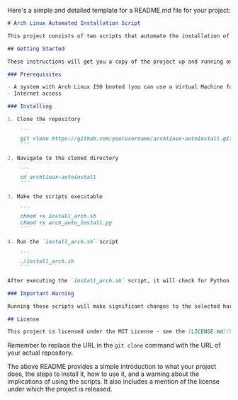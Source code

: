 Here's a simple and detailed template for a README.md file for your project:

```markdown
# Arch Linux Automated Installation Script

This project consists of two scripts that automate the installation of Arch Linux. This can be particularly useful if you frequently install Arch Linux and would like to reduce the amount of manual work involved.

## Getting Started

These instructions will get you a copy of the project up and running on your local machine for development and testing purposes.

### Prerequisites

- A system with Arch Linux ISO booted (you can use a Virtual Machine for testing)
- Internet access

### Installing

1. Clone the repository

    ```
    git clone https://github.com/yourusername/archlinux-autoinstall.git
    ```

2. Navigate to the cloned directory

    ```
    cd archlinux-autoinstall
    ```

3. Make the scripts executable

    ```
    chmod +x install_arch.sh
    chmod +x arch_auto_install.py
    ```

4. Run the `install_arch.sh` script

    ```
    ./install_arch.sh
    ```

After executing the `install_arch.sh` script, it will check for Python, install it if necessary, and then run the `arch_auto_install.py` script. During the execution of `arch_auto_install.py`, you will be prompted to select a hard drive and partition sizes.

### Important Warning

Running these scripts will make significant changes to the selected hard drive, including deleting all data on it. Make sure you understand what each script does before you run them, and only run them on a system or virtual machine that you are prepared to have wiped and configured for a new Arch Linux installation. Always ensure you have a backup of your data.

## License

This project is licensed under the MIT License - see the [LICENSE.md](LICENSE.md) file for details.
```

Remember to replace the URL in the `git clone` command with the URL of your actual repository.

The above README provides a simple introduction to what your project does, the steps to install it, how to use it, and a warning about the implications of using the scripts. It also includes a mention of the license under which the project is released.
